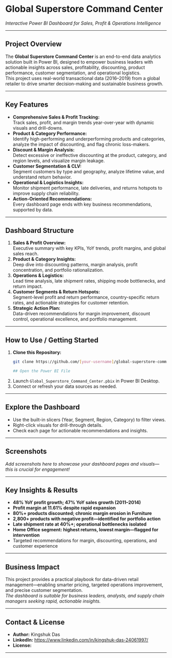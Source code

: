 # Global Superstore Command Center  
_Interactive Power BI Dashboard for Sales, Profit & Operations Intelligence_

---

## Project Overview

The **Global Superstore Command Center** is an end-to-end data analytics solution built in Power BI, designed to empower business leaders with actionable insights across sales, profitability, discounting, product performance, customer segmentation, and operational logistics.  
This project uses real-world transactional data (2016–2019) from a global retailer to drive smarter decision-making and sustainable business growth.

---

## Key Features

- **Comprehensive Sales & Profit Tracking:**  
  Track sales, profit, and margin trends year-over-year with dynamic visuals and drill-downs.
- **Product & Category Performance:**  
  Identify high-performing and underperforming products and categories, analyze the impact of discounting, and flag chronic loss-makers.
- **Discount & Margin Analysis:**  
  Detect excessive or ineffective discounting at the product, category, and region levels, and visualize margin leakage.
- **Customer Segmentation & CLV:**  
  Segment customers by type and geography, analyze lifetime value, and understand return behavior.
- **Operational & Logistics Insights:**  
  Monitor shipment performance, late deliveries, and returns hotspots to improve supply chain reliability.
- **Action-Oriented Recommendations:**  
  Every dashboard page ends with key business recommendations, supported by data.

---

## Dashboard Structure

1. **Sales & Profit Overview:**  
   Executive summary with key KPIs, YoY trends, profit margins, and global sales reach.
2. **Product & Category Insights:**  
   Deep dive into discounting patterns, margin analysis, profit concentration, and portfolio rationalization.
3. **Operations & Logistics:**  
   Lead time analysis, late shipment rates, shipping mode bottlenecks, and return impact.
4. **Customer Segments & Return Hotspots:**  
   Segment-level profit and return performance, country-specific return rates, and actionable strategies for customer retention.
5. **Strategic Action Plan:**  
   Data-driven recommendations for margin improvement, discount control, operational excellence, and portfolio management.

---

## How to Use / Getting Started

1. **Clone this Repository:**  
   ```bash
   git clone https://github.com/[your-username]/global-superstore-command-center.git

   ## Open the Power BI File

2. Launch `Global_Superstore_Command_Center.pbix` in Power BI Desktop.
3. Connect or refresh your data sources as needed.

---

## Explore the Dashboard

- Use the built-in slicers (Year, Segment, Region, Category) to filter views.
- Right-click visuals for drill-through details.
- Check each page for actionable recommendations and insights.

---

## Screenshots

_Add screenshots here to showcase your dashboard pages and visuals—this is crucial for engagement!_

---

## Key Insights & Results

- **48% YoY profit growth; 47% YoY sales growth (2011–2014)**
- **Profit margin at 11.61% despite rapid expansion**
- **80%+ products discounted; chronic margin erosion in Furniture**
- **2,800+ products with negative profit—identified for portfolio action**
- **Late shipment rate at 40%+; operational bottlenecks isolated**
- **Home Office segment: highest returns, lowest margin—flagged for intervention**
- Targeted recommendations for margin, discounting, operations, and customer experience

---

## Business Impact

This project provides a practical playbook for data-driven retail management—enabling smarter pricing, targeted operations improvement, and precise customer segmentation.  
_The dashboard is suitable for business leaders, analysts, and supply chain managers seeking rapid, actionable insights._

---

## Contact & License

- **Author:** Kingshuk Das
- **LinkedIn:** https://www.linkedin.com/in/kingshuk-das-24061997/
- **License:**

---

